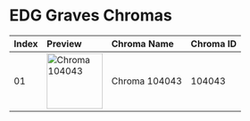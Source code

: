 # EDG Graves Chromas

| Index | Preview | Chroma Name | Chroma ID |
|:---|:---|:---|:---|
| 01 | <img src='https://raw.communitydragon.org/latest/plugins/rcp-be-lol-game-data/global/default/v1/champion-chroma-images/104/104043.png' alt='Chroma 104043' width='100'> | Chroma 104043 | 104043 |
